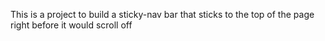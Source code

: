 This is a project to build a sticky-nav bar that sticks to the top of the page right before it would scroll off
